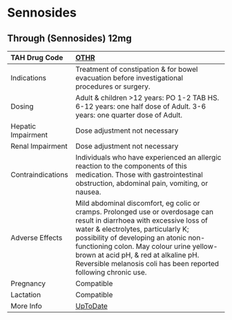 # Sennosides

## Through (Sennosides) 12mg

| TAH Drug Code      | [OTHR](https://www.tahsda.org.tw/drugs/hissearch.php?drug_code=OTHR)                                                                                                                                                                                                                                                                                          |
|:-------------------|:--------------------------------------------------------------------------------------------------------------------------------------------------------------------------------------------------------------------------------------------------------------------------------------------------------------------------------------------------------------|
| Indications        | Treatment of constipation & for bowel evacuation before investigational procedures or surgery.                                                                                                                                                                                                                                                                |
| Dosing             | Adult & children >12 years: PO 1-2 TAB HS. 6-12 years: one half dose of Adult. 3-6 years: one quarter dose of Adult.                                                                                                                                                                                                                                          |
| Hepatic Impairment | Dose adjustment not necessary                                                                                                                                                                                                                                                                                                                                 |
| Renal Impairment   | Dose adjustment not necessary                                                                                                                                                                                                                                                                                                                                 |
| Contraindications  | Individuals who have experienced an allergic reaction to the components of this medication. Those with gastrointestinal obstruction, abdominal pain, vomiting, or nausea.                                                                                                                                                                                     |
| Adverse Effects    | Mild abdominal discomfort, eg colic or cramps. Prolonged use or overdosage can result in diarrhoea with excessive loss of water & electrolytes, particularly K; possibility of developing an atonic non-functioning colon. May colour urine yellow-brown at acid pH, & red at alkaline pH. Reversible melanosis coli has been reported following chronic use. |
| Pregnancy          | Compatible                                                                                                                                                                                                                                                                                                                                                    |
| Lactation          | Compatible                                                                                                                                                                                                                                                                                                                                                    |
| More Info          | [UpToDate](https://www.uptodate.com/contents/senna-drug-information)                                                                                                                                                                                                                                                                                          |

